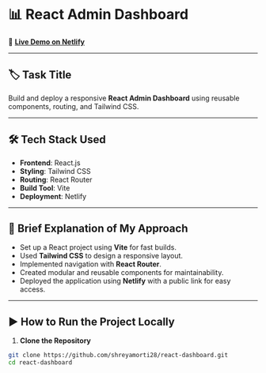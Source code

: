# 📊 React Admin Dashboard

🔗 **[Live Demo on Netlify](https://688d3fc5756f3209eea50e06--silver-sable-97c794.netlify.app/)**

---

## 🏷 Task Title

Build and deploy a responsive **React Admin Dashboard** using reusable components, routing, and Tailwind CSS.

---

## 🛠 Tech Stack Used

- **Frontend**: React.js  
- **Styling**: Tailwind CSS  
- **Routing**: React Router  
- **Build Tool**: Vite  
- **Deployment**: Netlify  

---

## 📌 Brief Explanation of My Approach

- Set up a React project using **Vite** for fast builds.  
- Used **Tailwind CSS** to design a responsive layout.  
- Implemented navigation with **React Router**.  
- Created modular and reusable components for maintainability.  
- Deployed the application using **Netlify** with a public link for easy access.  

---

## ▶️ How to Run the Project Locally

1. **Clone the Repository**

```bash
git clone https://github.com/shreyamorti28/react-dashboard.git
cd react-dashboard
